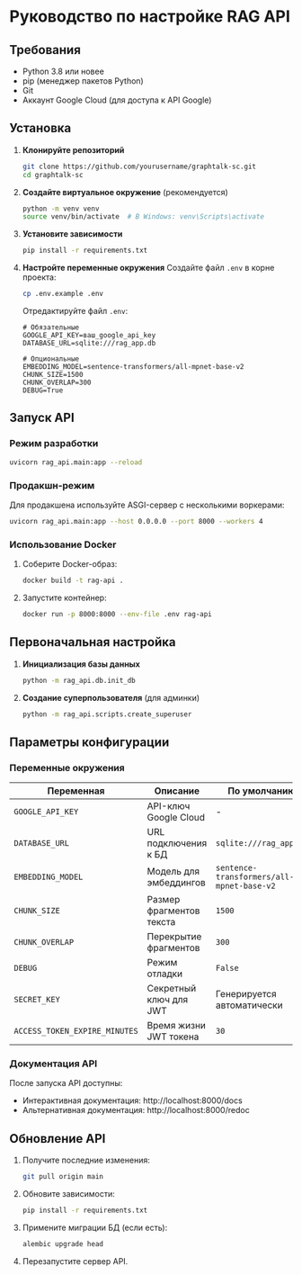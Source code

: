 # Руководство по настройке RAG API

## Требования

- Python 3.8 или новее
- pip (менеджер пакетов Python)
- Git
- Аккаунт Google Cloud (для доступа к API Google)

## Установка

1. **Клонируйте репозиторий**
   ```bash
   git clone https://github.com/yourusername/graphtalk-sc.git
   cd graphtalk-sc
   ```

2. **Создайте виртуальное окружение** (рекомендуется)
   ```bash
   python -m venv venv
   source venv/bin/activate  # В Windows: venv\Scripts\activate
   ```

3. **Установите зависимости**
   ```bash
   pip install -r requirements.txt
   ```

4. **Настройте переменные окружения**
   Создайте файл `.env` в корне проекта:
   ```bash
   cp .env.example .env
   ```
   Отредактируйте файл `.env`:
   ```
   # Обязательные
   GOOGLE_API_KEY=ваш_google_api_key
   DATABASE_URL=sqlite:///rag_app.db
   
   # Опциональные
   EMBEDDING_MODEL=sentence-transformers/all-mpnet-base-v2
   CHUNK_SIZE=1500
   CHUNK_OVERLAP=300
   DEBUG=True
   ```

## Запуск API

### Режим разработки
```bash
uvicorn rag_api.main:app --reload
```

### Продакшн-режим
Для продакшена используйте ASGI-сервер с несколькими воркерами:
```bash
uvicorn rag_api.main:app --host 0.0.0.0 --port 8000 --workers 4
```

### Использование Docker
1. Соберите Docker-образ:
   ```bash
   docker build -t rag-api .
   ```

2. Запустите контейнер:
   ```bash
   docker run -p 8000:8000 --env-file .env rag-api
   ```

## Первоначальная настройка

1. **Инициализация базы данных**
   ```bash
   python -m rag_api.db.init_db
   ```

2. **Создание суперпользователя** (для админки)
   ```bash
   python -m rag_api.scripts.create_superuser
   ```

## Параметры конфигурации

### Переменные окружения

| Переменная | Описание | По умолчанию |
|------------|----------|--------------|
| `GOOGLE_API_KEY` | API-ключ Google Cloud | - |
| `DATABASE_URL` | URL подключения к БД | `sqlite:///rag_app.db` |
| `EMBEDDING_MODEL` | Модель для эмбеддингов | `sentence-transformers/all-mpnet-base-v2` |
| `CHUNK_SIZE` | Размер фрагментов текста | `1500` |
| `CHUNK_OVERLAP` | Перекрытие фрагментов | `300` |
| `DEBUG` | Режим отладки | `False` |
| `SECRET_KEY` | Секретный ключ для JWT | Генерируется автоматически |
| `ACCESS_TOKEN_EXPIRE_MINUTES` | Время жизни JWT токена | `30` |

### Документация API
После запуска API доступны:
- Интерактивная документация: http://localhost:8000/docs
- Альтернативная документация: http://localhost:8000/redoc

## Обновление API

1. Получите последние изменения:
   ```bash
   git pull origin main
   ```

2. Обновите зависимости:
   ```bash
   pip install -r requirements.txt
   ```

3. Примените миграции БД (если есть):
   ```bash
   alembic upgrade head
   ```

4. Перезапустите сервер API.
